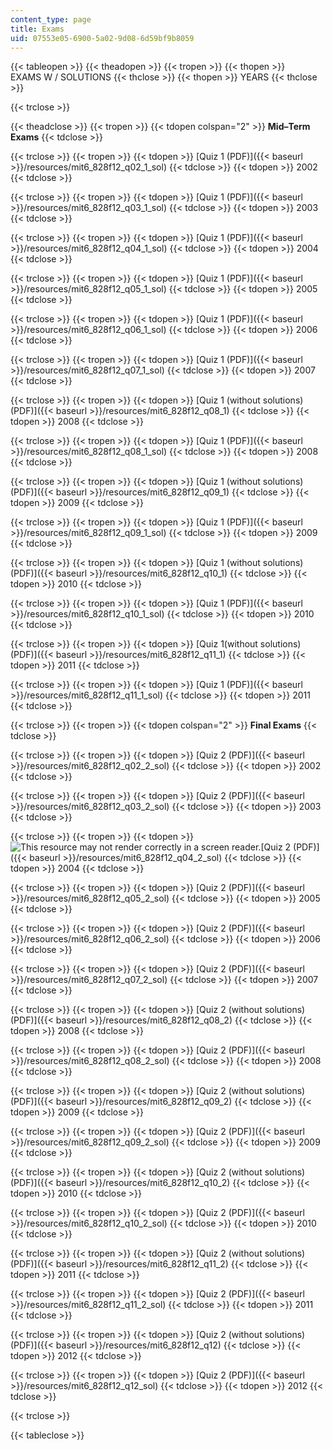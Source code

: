 ```yaml
---
content_type: page
title: Exams
uid: 07553e05-6900-5a02-9d08-6d59bf9b8059
---
```


{{< tableopen >}}
{{< theadopen >}}
{{< tropen >}}
{{< thopen >}}
EXAMS W / SOLUTIONS
{{< thclose >}}
{{< thopen >}}
YEARS
{{< thclose >}}

{{< trclose >}}

{{< theadclose >}}
{{< tropen >}}
{{< tdopen colspan="2" >}}
**Mid–Term Exams** 
{{< tdclose >}}

{{< trclose >}}
{{< tropen >}}
{{< tdopen >}}
[Quiz 1 (PDF)]({{< baseurl >}}/resources/mit6_828f12_q02_1_sol)
{{< tdclose >}}
{{< tdopen >}}
2002
{{< tdclose >}}

{{< trclose >}}
{{< tropen >}}
{{< tdopen >}}
[Quiz 1 (PDF)]({{< baseurl >}}/resources/mit6_828f12_q03_1_sol)
{{< tdclose >}}
{{< tdopen >}}
2003
{{< tdclose >}}

{{< trclose >}}
{{< tropen >}}
{{< tdopen >}}
[Quiz 1 (PDF)]({{< baseurl >}}/resources/mit6_828f12_q04_1_sol)
{{< tdclose >}}
{{< tdopen >}}
2004
{{< tdclose >}}

{{< trclose >}}
{{< tropen >}}
{{< tdopen >}}
[Quiz 1 (PDF)]({{< baseurl >}}/resources/mit6_828f12_q05_1_sol)
{{< tdclose >}}
{{< tdopen >}}
2005
{{< tdclose >}}

{{< trclose >}}
{{< tropen >}}
{{< tdopen >}}
[Quiz 1 (PDF)]({{< baseurl >}}/resources/mit6_828f12_q06_1_sol)
{{< tdclose >}}
{{< tdopen >}}
2006
{{< tdclose >}}

{{< trclose >}}
{{< tropen >}}
{{< tdopen >}}
[Quiz 1 (PDF)]({{< baseurl >}}/resources/mit6_828f12_q07_1_sol)
{{< tdclose >}}
{{< tdopen >}}
2007
{{< tdclose >}}

{{< trclose >}}
{{< tropen >}}
{{< tdopen >}}
[Quiz 1 (without solutions) (PDF)]({{< baseurl >}}/resources/mit6_828f12_q08_1)
{{< tdclose >}}
{{< tdopen >}}
2008
{{< tdclose >}}

{{< trclose >}}
{{< tropen >}}
{{< tdopen >}}
[Quiz 1 (PDF)]({{< baseurl >}}/resources/mit6_828f12_q08_1_sol)
{{< tdclose >}}
{{< tdopen >}}
2008
{{< tdclose >}}

{{< trclose >}}
{{< tropen >}}
{{< tdopen >}}
[Quiz 1 (without solutions) (PDF)]({{< baseurl >}}/resources/mit6_828f12_q09_1)
{{< tdclose >}}
{{< tdopen >}}
2009
{{< tdclose >}}

{{< trclose >}}
{{< tropen >}}
{{< tdopen >}}
[Quiz 1 (PDF)]({{< baseurl >}}/resources/mit6_828f12_q09_1_sol)
{{< tdclose >}}
{{< tdopen >}}
2009
{{< tdclose >}}

{{< trclose >}}
{{< tropen >}}
{{< tdopen >}}
[Quiz 1 (without solutions) (PDF)]({{< baseurl >}}/resources/mit6_828f12_q10_1)
{{< tdclose >}}
{{< tdopen >}}
2010
{{< tdclose >}}

{{< trclose >}}
{{< tropen >}}
{{< tdopen >}}
[Quiz 1 (PDF)]({{< baseurl >}}/resources/mit6_828f12_q10_1_sol)
{{< tdclose >}}
{{< tdopen >}}
2010
{{< tdclose >}}

{{< trclose >}}
{{< tropen >}}
{{< tdopen >}}
[Quiz 1(without solutions) (PDF)]({{< baseurl >}}/resources/mit6_828f12_q11_1)
{{< tdclose >}}
{{< tdopen >}}
2011
{{< tdclose >}}

{{< trclose >}}
{{< tropen >}}
{{< tdopen >}}
[Quiz 1 (PDF)]({{< baseurl >}}/resources/mit6_828f12_q11_1_sol)
{{< tdclose >}}
{{< tdopen >}}
2011
{{< tdclose >}}

{{< trclose >}}
{{< tropen >}}
{{< tdopen colspan="2" >}}
**Final Exams** 
{{< tdclose >}}

{{< trclose >}}
{{< tropen >}}
{{< tdopen >}}
[Quiz 2 (PDF)]({{< baseurl >}}/resources/mit6_828f12_q02_2_sol)
{{< tdclose >}}
{{< tdopen >}}
2002
{{< tdclose >}}

{{< trclose >}}
{{< tropen >}}
{{< tdopen >}}
[Quiz 2 (PDF)]({{< baseurl >}}/resources/mit6_828f12_q03_2_sol)
{{< tdclose >}}
{{< tdopen >}}
2003
{{< tdclose >}}

{{< trclose >}}
{{< tropen >}}
{{< tdopen >}}
![This resource may not render correctly in a screen reader.](/images/inacessible.gif)[Quiz 2 (PDF)]({{< baseurl >}}/resources/mit6_828f12_q04_2_sol)
{{< tdclose >}}
{{< tdopen >}}
2004
{{< tdclose >}}

{{< trclose >}}
{{< tropen >}}
{{< tdopen >}}
[Quiz 2 (PDF)]({{< baseurl >}}/resources/mit6_828f12_q05_2_sol)
{{< tdclose >}}
{{< tdopen >}}
2005
{{< tdclose >}}

{{< trclose >}}
{{< tropen >}}
{{< tdopen >}}
[Quiz 2 (PDF)]({{< baseurl >}}/resources/mit6_828f12_q06_2_sol)
{{< tdclose >}}
{{< tdopen >}}
2006
{{< tdclose >}}

{{< trclose >}}
{{< tropen >}}
{{< tdopen >}}
[Quiz 2 (PDF)]({{< baseurl >}}/resources/mit6_828f12_q07_2_sol)
{{< tdclose >}}
{{< tdopen >}}
2007
{{< tdclose >}}

{{< trclose >}}
{{< tropen >}}
{{< tdopen >}}
[Quiz 2 (without solutions) (PDF)]({{< baseurl >}}/resources/mit6_828f12_q08_2)
{{< tdclose >}}
{{< tdopen >}}
2008
{{< tdclose >}}

{{< trclose >}}
{{< tropen >}}
{{< tdopen >}}
[Quiz 2 (PDF)]({{< baseurl >}}/resources/mit6_828f12_q08_2_sol)
{{< tdclose >}}
{{< tdopen >}}
2008
{{< tdclose >}}

{{< trclose >}}
{{< tropen >}}
{{< tdopen >}}
[Quiz 2 (without solutions) (PDF)]({{< baseurl >}}/resources/mit6_828f12_q09_2)
{{< tdclose >}}
{{< tdopen >}}
2009
{{< tdclose >}}

{{< trclose >}}
{{< tropen >}}
{{< tdopen >}}
[Quiz 2 (PDF)]({{< baseurl >}}/resources/mit6_828f12_q09_2_sol)
{{< tdclose >}}
{{< tdopen >}}
2009
{{< tdclose >}}

{{< trclose >}}
{{< tropen >}}
{{< tdopen >}}
[Quiz 2 (without solutions) (PDF)]({{< baseurl >}}/resources/mit6_828f12_q10_2)
{{< tdclose >}}
{{< tdopen >}}
2010
{{< tdclose >}}

{{< trclose >}}
{{< tropen >}}
{{< tdopen >}}
[Quiz 2 (PDF)]({{< baseurl >}}/resources/mit6_828f12_q10_2_sol)
{{< tdclose >}}
{{< tdopen >}}
2010
{{< tdclose >}}

{{< trclose >}}
{{< tropen >}}
{{< tdopen >}}
[Quiz 2 (without solutions) (PDF)]({{< baseurl >}}/resources/mit6_828f12_q11_2)
{{< tdclose >}}
{{< tdopen >}}
2011
{{< tdclose >}}

{{< trclose >}}
{{< tropen >}}
{{< tdopen >}}
[Quiz 2 (PDF)]({{< baseurl >}}/resources/mit6_828f12_q11_2_sol)
{{< tdclose >}}
{{< tdopen >}}
2011
{{< tdclose >}}

{{< trclose >}}
{{< tropen >}}
{{< tdopen >}}
[Quiz 2 (without solutions) (PDF)]({{< baseurl >}}/resources/mit6_828f12_q12)
{{< tdclose >}}
{{< tdopen >}}
2012
{{< tdclose >}}

{{< trclose >}}
{{< tropen >}}
{{< tdopen >}}
[Quiz 2 (PDF)]({{< baseurl >}}/resources/mit6_828f12_q12_sol)
{{< tdclose >}}
{{< tdopen >}}
2012
{{< tdclose >}}

{{< trclose >}}

{{< tableclose >}}